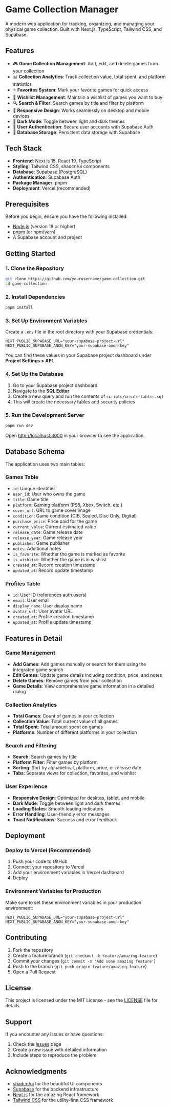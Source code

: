 # Game Collection Manager

A modern web application for tracking, organizing, and managing your physical game collection. Built with Next.js, TypeScript, Tailwind CSS, and Supabase.

## Features

- 🎮 **Game Collection Management**: Add, edit, and delete games from your collection
- 📊 **Collection Analytics**: Track collection value, total spent, and platform statistics
- ⭐ **Favorites System**: Mark your favorite games for quick access
- 🛒 **Wishlist Management**: Maintain a wishlist of games you want to buy
- 🔍 **Search & Filter**: Search games by title and filter by platform
- 📱 **Responsive Design**: Works seamlessly on desktop and mobile devices
- 🌙 **Dark Mode**: Toggle between light and dark themes
- 🔐 **User Authentication**: Secure user accounts with Supabase Auth
- 💾 **Database Storage**: Persistent data storage with Supabase

## Tech Stack

- **Frontend**: Next.js 15, React 19, TypeScript
- **Styling**: Tailwind CSS, shadcn/ui components
- **Database**: Supabase (PostgreSQL)
- **Authentication**: Supabase Auth
- **Package Manager**: pnpm
- **Deployment**: Vercel (recommended)

## Prerequisites

Before you begin, ensure you have the following installed:
- [Node.js](https://nodejs.org/) (version 18 or higher)
- [pnpm](https://pnpm.io/) (or npm/yarn)
- A Supabase account and project

## Getting Started

### 1. Clone the Repository

```bash
git clone https://github.com/yourusername/game-collection.git
cd game-collection
```

### 2. Install Dependencies

```bash
pnpm install
```

### 3. Set Up Environment Variables

Create a `.env` file in the root directory with your Supabase credentials:

```env
NEXT_PUBLIC_SUPABASE_URL="your-supabase-project-url"
NEXT_PUBLIC_SUPABASE_ANON_KEY="your-supabase-anon-key"
```

You can find these values in your Supabase project dashboard under **Project Settings > API**.

### 4. Set Up the Database

1. Go to your Supabase project dashboard
2. Navigate to the **SQL Editor**
3. Create a new query and run the contents of `scripts/create-tables.sql`
4. This will create the necessary tables and security policies

### 5. Run the Development Server

```bash
pnpm run dev
```

Open [http://localhost:3000](http://localhost:3000) in your browser to see the application.

## Database Schema

The application uses two main tables:

### Games Table
- `id`: Unique identifier
- `user_id`: User who owns the game
- `title`: Game title
- `platform`: Gaming platform (PS5, Xbox, Switch, etc.)
- `cover_url`: URL to game cover image
- `condition`: Game condition (CIB, Sealed, Disc Only, Digital)
- `purchase_price`: Price paid for the game
- `current_value`: Current estimated value
- `release_date`: Game release date
- `release_year`: Game release year
- `publisher`: Game publisher
- `notes`: Additional notes
- `is_favorite`: Whether the game is marked as favorite
- `is_wishlist`: Whether the game is in wishlist
- `created_at`: Record creation timestamp
- `updated_at`: Record update timestamp

### Profiles Table
- `id`: User ID (references auth.users)
- `email`: User email
- `display_name`: User display name
- `avatar_url`: User avatar URL
- `created_at`: Profile creation timestamp
- `updated_at`: Profile update timestamp

## Features in Detail

### Game Management
- **Add Games**: Add games manually or search for them using the integrated game search
- **Edit Games**: Update game details including condition, price, and notes
- **Delete Games**: Remove games from your collection
- **Game Details**: View comprehensive game information in a detailed dialog

### Collection Analytics
- **Total Games**: Count of games in your collection
- **Collection Value**: Total current value of all games
- **Total Spent**: Total amount spent on games
- **Platforms**: Number of different platforms in your collection

### Search and Filtering
- **Search**: Search games by title
- **Platform Filter**: Filter games by platform
- **Sorting**: Sort by alphabetical, platform, price, or release date
- **Tabs**: Separate views for collection, favorites, and wishlist

### User Experience
- **Responsive Design**: Optimized for desktop, tablet, and mobile
- **Dark Mode**: Toggle between light and dark themes
- **Loading States**: Smooth loading indicators
- **Error Handling**: User-friendly error messages
- **Toast Notifications**: Success and error feedback

## Deployment

### Deploy to Vercel (Recommended)

1. Push your code to GitHub
2. Connect your repository to Vercel
3. Add your environment variables in Vercel dashboard
4. Deploy

### Environment Variables for Production

Make sure to set these environment variables in your production environment:

```env
NEXT_PUBLIC_SUPABASE_URL="your-supabase-project-url"
NEXT_PUBLIC_SUPABASE_ANON_KEY="your-supabase-anon-key"
```

## Contributing

1. Fork the repository
2. Create a feature branch (`git checkout -b feature/amazing-feature`)
3. Commit your changes (`git commit -m 'Add some amazing feature'`)
4. Push to the branch (`git push origin feature/amazing-feature`)
5. Open a Pull Request

## License

This project is licensed under the MIT License - see the [LICENSE](LICENSE) file for details.

## Support

If you encounter any issues or have questions:

1. Check the [Issues](https://github.com/yourusername/game-collection/issues) page
2. Create a new issue with detailed information
3. Include steps to reproduce the problem

## Acknowledgments

- [shadcn/ui](https://ui.shadcn.com/) for the beautiful UI components
- [Supabase](https://supabase.com/) for the backend infrastructure
- [Next.js](https://nextjs.org/) for the amazing React framework
- [Tailwind CSS](https://tailwindcss.com/) for the utility-first CSS framework 